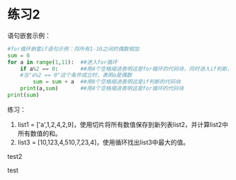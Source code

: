 # 练习2

语句嵌套示例：

```python
#for循环嵌套if语句示例：将所有1-10之间的偶数相加
sum = 0
for a in range(1,11):  ##进入for循环
    if a%2 == 0:       ##用4个空格缩进表明这是for循环的代码块，同时进入if判断，
    #当"a%2 == 0"这个条件成立时，表明a是偶数
        sum = sum + a  ##用8个空格缩进表明这是if判断的代码块
    print(a,sum)       ##用4个空格缩进表明这是for循环的代码块
print(sum)
```

练习：

1. list1 = \['a',1,2,4,2,9\]，使用切片将所有数值保存到新列表list2，并计算list2中所有数值的和。
2. list3 = \[10,123,4,510,7,23,4\]，使用循环找出list3中最大的值。

test2

test

